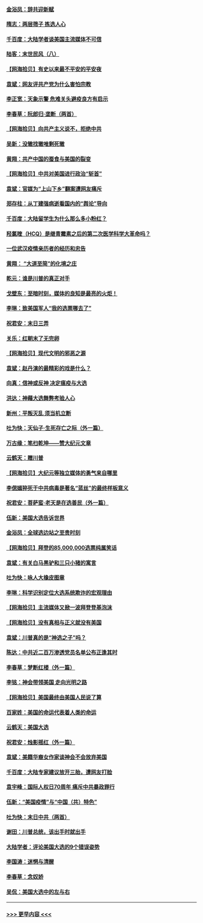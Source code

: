 #### [金浴凤：辞共迎新赋](../pages/nsc993/n12653369.md?t=12310702) 
#### [隋志：两层筛子 拣选人心](../pages/nsc993/n12653341.md?t=12310702) 
#### [千百度：大陆学者谈美国主流媒体不可信](../pages/nsc993/n12651269.md?t=12310702) 
#### [陆客：末世民风（八）](../pages/nsc993/n12648233.md?t=12310702) 
#### [【网海拾贝】有史以来最不平安的平安夜](../pages/nsc993/n12647164.md?t=12310702) 
#### [袁斌：网友评共产党为什么害怕宗教](../pages/nsc993/n12647003.md?t=12310702) 
#### [李正宽：天象示警 危难关头避疫良方有启示](../pages/nsc993/n12646262.md?t=12310702) 
#### [李春草：阮郎归‧垄断（两首）](../pages/nsc993/n12646302.md?t=12310702) 
#### [【网海拾贝】向共产主义说不，拒绝中共](../pages/nsc993/n12645941.md?t=12310702) 
#### [吴新：没辙找辙唯剩死辙](../pages/nsc993/n12643919.md?t=12310702) 
#### [黄翔：共产中国的蚕食与美国的裂变](../pages/nsc993/n12643727.md?t=12310702) 
#### [【网海拾贝】中共对美国进行政治“斩首”](../pages/nsc993/n12642290.md?t=12310702) 
#### [袁斌：官媒为“上山下乡”翻案遭网友痛斥](../pages/nsc993/n12642071.md?t=12310702) 
#### [郑存柱：从丁建强病逝看国内的“舆论”导向](../pages/nsc993/n12640944.md?t=12310702) 
#### [千百度：大陆留学生为什么那么多小粉红？](../pages/nsc993/n12639306.md?t=12310702) 
#### [羟氯喹（HCQ）是继青霉素之后的第二次医学科学大革命吗？](../pages/nsc993/n12638564.md?t=12310702) 
#### [一位武汉疫情亲历者的经历和忠告](../pages/nsc993/n12639029.md?t=12310702) 
#### [黄翔： “大道至简”的化境之庄](../pages/nsc993/n12637541.md?t=12310702) 
#### [乾元：谁是川普的真正对手](../pages/nsc993/n12637090.md?t=12310702) 
#### [戈壁东：至暗时刻，媒体的良知是最亮的火炬！](../pages/nsc993/n12637042.md?t=12310702) 
#### [李琳：致美国军人“我的选票哪去了”](../pages/nsc993/n12635351.md?t=12310702) 
#### [祝君安：末日三弄](../pages/nsc993/n12635324.md?t=12310702) 
#### [关乐：红朝末了无完卵](../pages/nsc993/n12635315.md?t=12310702) 
#### [【网海拾贝】现代文明的邪恶之源](../pages/nsc993/n12634425.md?t=12310702) 
#### [袁斌：赵丹演的最精彩的戏是什么？](../pages/nsc993/n12633316.md?t=12310702) 
#### [向真：信神或反神 决定瘟疫与大选](../pages/nsc993/n12632710.md?t=12310702) 
#### [洪达：神藉大选舞弊考验人心](../pages/nsc993/n12631962.md?t=12310702) 
#### [新州：平叛灭乱  须当机立断](../pages/nsc993/n12631946.md?t=12310702) 
#### [吐为快：天仙子‧生死存亡之际（外一篇）](../pages/nsc993/n12631927.md?t=12310702) 
#### [万古缘：笔扫乾坤——赞大纪元文章](../pages/nsc993/n12631922.md?t=12310702) 
#### [云鹤天：赠川普](../pages/nsc993/n12631823.md?t=12310702) 
#### [【网海拾贝】大纪元等独立媒体的勇气来自哪里](../pages/nsc993/n12629961.md?t=12310702) 
#### [李偲嫣猝死于中共病毒是著名“蓝丝”的最终样板意义](../pages/nsc993/n12628812.md?t=12310702) 
#### [祝君安：菩萨蛮·老天是在选善民（外一篇）](../pages/nsc993/n12628793.md?t=12310702) 
#### [伍新：美国大选告诉世界](../pages/nsc993/n12628768.md?t=12310702) 
#### [金浴凤：全球选边站之至贵时刻](../pages/nsc993/n12627318.md?t=12310702) 
#### [【网海拾贝】拜登的85,000,000选票纯属笑话](../pages/nsc993/n12626569.md?t=12310702) 
#### [袁斌：有关白马黑驴和三只小猪的寓言](../pages/nsc993/n12626198.md?t=12310702) 
#### [吐为快：咏人大橡皮图章](../pages/nsc993/n12624470.md?t=12310702) 
#### [李琳：科学识别定位大选系统欺诈的宏观理由](../pages/nsc993/n12624340.md?t=12310702) 
#### [【网海拾贝】主流媒体又掀一波拜登登基泡沫](../pages/nsc993/n12624000.md?t=12310702) 
#### [【网海拾贝】没有真相与正义就没有美国](../pages/nsc993/n12621885.md?t=12310702) 
#### [袁斌：川普真的是“神选之子”吗？](../pages/nsc993/n12621749.md?t=12310702) 
#### [陈达：中共近二百万渗透党员名单公布正逢其时](../pages/nsc993/n12620870.md?t=12310702) 
#### [李春草：梦断红楼（外一篇）](../pages/nsc993/n12619122.md?t=12310702) 
#### [李铭：神会带领美国 走向光明之路](../pages/nsc993/n12618584.md?t=12310702) 
#### [【网海拾贝】美国最终由美国人民说了算](../pages/nsc993/n12617255.md?t=12310702) 
#### [百家姓：美国的命运代表着人类的命运](../pages/nsc993/n12615838.md?t=12310702) 
#### [云鹤天：美国大选](../pages/nsc993/n12615994.md?t=12310702) 
#### [祝君安：烛影摇红（外一篇）](../pages/nsc993/n12615975.md?t=12310702) 
#### [袁斌：美籍华裔女作家谈神会不会放弃美国](../pages/nsc993/n12615263.md?t=12310702) 
#### [千百度：大陆专家建议放开三胎，遭网友打脸](../pages/nsc993/n12614456.md?t=12310702) 
#### [袁宇峰：国际人权日70周年 痛斥中共暴政罪行](../pages/nsc993/n12611965.md?t=12310702) 
#### [伍新：“美国疫情”与“中国（共）特色”](../pages/nsc993/n12611463.md?t=12310702) 
#### [吐为快：末日中共（两首）](../pages/nsc993/n12611461.md?t=12310702) 
#### [谢田：川普总统，该出手时就出手](../pages/nsc993/n12610905.md?t=12310702) 
#### [大陆学者：评论美国大选的9个错误姿势](../pages/nsc993/n12609586.md?t=12310702) 
#### [李国涛：迷惘与清醒](../pages/nsc993/n12607532.md?t=12310702) 
#### [李春草：念奴娇](../pages/nsc993/n12607083.md?t=12310702) 
#### [吴侃：美国大选中的左与右](../pages/nsc993/n12607054.md?t=12310702) 

----
#### [ >>> 更早内容 <<< ](../indexes/nsc993-earlier.md)
